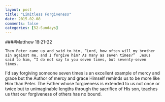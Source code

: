 ```yaml
---
layout: post
title: "Limitless Forgiveness"
date: 2015-02-08
comments: false
categories: [52-Sundays]
---
```


####Matthew 18:21-22

	Then Peter came up and said to him, “Lord, how often will my brother sin against me, and I forgive him? As many as seven times?”  Jesus said to him, “I do not say to you seven times, but seventy-seven times.

I'd say forgiving someone seven times is an excellent example of mercy and grace but the Author of mercy and grace Himself reminds us to be more like Him than Peter.  The Father whose forgiveness is extended to us not once or twice but to unimaginable lengths through the sacrifice of His son, teaches us that our forgiveness of others has no bound.